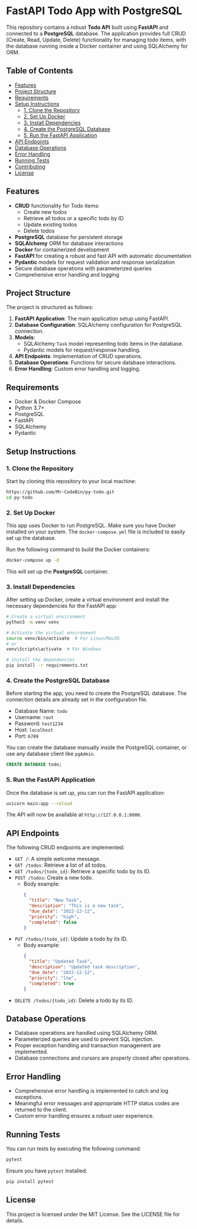 # FastAPI Todo App with PostgreSQL

This repository contains a robust **Todo API** built using **FastAPI** and connected to a **PostgreSQL** database. The application provides full CRUD (Create, Read, Update, Delete) functionality for managing todo items, with the database running inside a Docker container and using SQLAlchemy for ORM.

## Table of Contents
- [Features](#features)
- [Project Structure](#project-structure)
- [Requirements](#requirements)
- [Setup Instructions](#setup-instructions)
  - [1. Clone the Repository](#1-clone-the-repository)
  - [2. Set Up Docker](#2-set-up-docker)
  - [3. Install Dependencies](#3-install-dependencies)
  - [4. Create the PostgreSQL Database](#4-create-the-postgresql-database)
  - [5. Run the FastAPI Application](#5-run-the-fastapi-application)
- [API Endpoints](#api-endpoints)
- [Database Operations](#database-operations)
- [Error Handling](#error-handling)
- [Running Tests](#running-tests)
- [Contributing](#contributing)
- [License](#license)

## Features

- **CRUD** functionality for Todo items:
  - Create new todos
  - Retrieve all todos or a specific todo by ID
  - Update existing todos
  - Delete todos
- **PostgreSQL** database for persistent storage
- **SQLAlchemy** ORM for database interactions
- **Docker** for containerized development
- **FastAPI** for creating a robust and fast API with automatic documentation
- **Pydantic** models for request validation and response serialization
- Secure database operations with parameterized queries
- Comprehensive error handling and logging

## Project Structure

The project is structured as follows:

1. **FastAPI Application**: The main application setup using FastAPI.
2. **Database Configuration**: SQLAlchemy configuration for PostgreSQL connection.
3. **Models**: 
   - SQLAlchemy `Task` model representing todo items in the database.
   - Pydantic models for request/response handling.
4. **API Endpoints**: Implementation of CRUD operations.
5. **Database Operations**: Functions for secure database interactions.
6. **Error Handling**: Custom error handling and logging.

## Requirements

- Docker & Docker Compose
- Python 3.7+
- PostgreSQL
- FastAPI
- SQLAlchemy
- Pydantic

## Setup Instructions

### 1. Clone the Repository

Start by cloning this repository to your local machine:

```bash
https://github.com/Mr-CodeBin/py-todo.git
cd py-todo
```

### 2. Set Up Docker

This app uses Docker to run PostgreSQL. Make sure you have Docker installed on your system. The `docker-compose.yml` file is included to easily set up the database.

Run the following command to build the Docker containers:

```bash
docker-compose up -d
```

This will set up the **PostgreSQL** container.

### 3. Install Dependencies

After setting up Docker, create a virtual environment and install the necessary dependencies for the FastAPI app:

```bash
# Create a virtual environment
python3 -m venv venv

# Activate the virtual environment
source venv/bin/activate  # For Linux/MacOS
# or
venv\Scripts\activate  # For Windows

# Install the dependencies
pip install -r requirements.txt
```

### 4. Create the PostgreSQL Database

Before starting the app, you need to create the PostgreSQL database. The connection details are already set in the configuration file.

- Database Name: `todo`
- Username: `root`
- Password: `test1234`
- Host: `localhost`
- Port: `6789`

You can create the database manually inside the PostgreSQL container, or use any database client like `pgAdmin`.

```sql
CREATE DATABASE todo;
```

### 5. Run the FastAPI Application

Once the database is set up, you can run the FastAPI application:

```bash
uvicorn main:app --reload
```

The API will now be available at `http://127.0.0.1:8000`.

## API Endpoints

The following CRUD endpoints are implemented:

- `GET /`: A simple welcome message.
- `GET /todos`: Retrieve a list of all todos.
- `GET /todos/{todo_id}`: Retrieve a specific todo by its ID.
- `POST /todos`: Create a new todo.
  - Body example:
    ```json
    {
      "title": "New Task",
      "description": "This is a new task",
      "due_date": "2022-12-12",
      "priority": "high",
      "completed": false
    }
    ```
- `PUT /todos/{todo_id}`: Update a todo by its ID.
  - Body example:
    ```json
    {
      "title": "Updated Task",
      "description": "Updated task description",
      "due_date": "2022-12-12",
      "priority": "low",
      "completed": true
    }
    ```
- `DELETE /todos/{todo_id}`: Delete a todo by its ID.

## Database Operations

- Database operations are handled using SQLAlchemy ORM.
- Parameterized queries are used to prevent SQL injection.
- Proper exception handling and transaction management are implemented.
- Database connections and cursors are properly closed after operations.

## Error Handling

- Comprehensive error handling is implemented to catch and log exceptions.
- Meaningful error messages and appropriate HTTP status codes are returned to the client.
- Custom error handling ensures a robust user experience.

## Running Tests

You can run tests by executing the following command:

```bash
pytest
```

Ensure you have `pytest` installed:

```bash
pip install pytest
```

## License

This project is licensed under the MIT License. See the LICENSE file for details.
